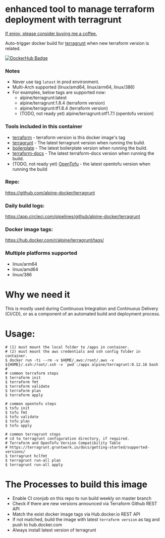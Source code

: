 # enhanced tool to manage terraform deployment with terragrunt

[If enjoy, please consider buying me a coffee.](https://www.buymeacoffee.com/ozbillwang)

Auto-trigger docker build for [terragrunt](https://github.com/gruntwork-io/terragrunt) when new terraform version is related.

[![DockerHub Badge](http://dockeri.co/image/alpine/terragrunt)](https://hub.docker.com/r/alpine/terragrunt/)

### Notes

* Never use tag `latest` in prod environment.
* Multi-Arch supported (linux/amd64, linux/arm64, linux/386)
* For examples, below tags are supported now:
  - alpine/terragrunt:latest
  - alpine/terragrunt:1.8.4 (terraform version)
  - alpine/terragrunt:tf1.8.4 (terraform version)
  - (TODO, not ready yet) alpine/terragrunt:otf1.7.1 (opentofu version)

### Tools included in this container

* [terraform](https://terraform.io) - terraform version is this docker image's tag
* [terragrunt](https://github.com/gruntwork-io/terragrunt) - The latest terragrunt version when running the build.
* [boilerplate](https://github.com/gruntwork-io/boilerplate) - The latest boilerplate version when running the build.
* [terraform-docs](https://github.com/terraform-docs/terraform-docs) - The latest terraform-docs version when running the build.
* (TODO, not ready yet) [OpenTofu](https://opentofu.org/docs/intro/install/) - the latest opentofu version when running the build
  
### Repo:

https://github.com/alpine-docker/terragrunt

### Daily build logs:

https://app.circleci.com/pipelines/github/alpine-docker/terragrunt

### Docker image tags:

https://hub.docker.com/r/alpine/terragrunt/tags/

### Multiple platforms supported

* linux/arm64
* linux/amd64
* linux/386

# Why we need it

This is mostly used during Continuous Integration and Continuous Delivery (CI/CD), or as a component of an automated build and deployment process.

# Usage:

    # (1) must mount the local folder to /apps in container.
    # (2) must mount the aws credentials and ssh config folder in container.
    $ docker run -ti --rm -v $HOME/.aws:/root/.aws -v ${HOME}/.ssh:/root/.ssh -v `pwd`:/apps alpine/terragrunt:0.12.16 bash
    #
    # common terraform steps
    $ terraform init
    $ terraform fmt
    $ terraform validate
    $ terraform plan
    $ terraform apply
    
    # common opentofu steps
    $ tofu init
    $ tofu fmt
    $ tofu validate
    $ tofu plan
    $ tofu apply
    
    # common terragrunt steps
    # cd to terragrunt configuration directory, if required.
    # Terraform and OpenTofu Version Compatibility Table
    # https://terragrunt.gruntwork.io/docs/getting-started/supported-versions/
    $ terragrunt hclfmt
    $ terragrunt run-all plan
    $ terragrunt run-all apply

# The Processes to build this image

* Enable CI cronjob on this repo to run build weekly on master branch
* Check if there are new versions announced via Terraform Github REST API
* Match the exist docker image tags via Hub.docker.io REST API
* If not matched, build the image with latest `terraform version` as tag and push to hub.docker.com
* Always install latest version of terragrunt
